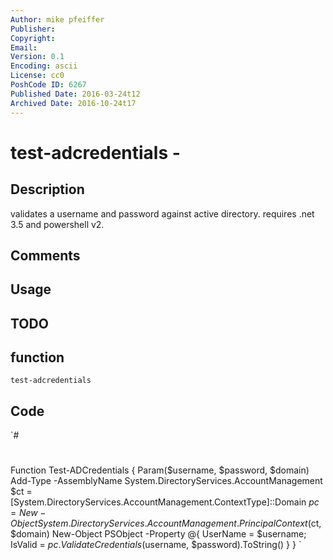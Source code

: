 ```yaml
---
Author: mike pfeiffer
Publisher: 
Copyright: 
Email: 
Version: 0.1
Encoding: ascii
License: cc0
PoshCode ID: 6267
Published Date: 2016-03-24t12
Archived Date: 2016-10-24t17
---
```


# test-adcredentials - 

## Description

validates a username and password against active directory. requires .net 3.5 and powershell v2.

## Comments



## Usage



## TODO



## function

`test-adcredentials`

## Code

`#
 #
 Function Test-ADCredentials {
 	Param($username, $password, $domain)
 	Add-Type -AssemblyName System.DirectoryServices.AccountManagement
 	$ct = [System.DirectoryServices.AccountManagement.ContextType]::Domain
 	$pc = New-Object System.DirectoryServices.AccountManagement.PrincipalContext($ct, $domain)
 	New-Object PSObject -Property @{
 		UserName = $username;
 		IsValid = $pc.ValidateCredentials($username, $password).ToString()
 	}
 }
`

